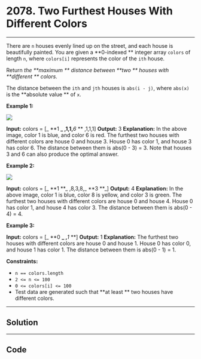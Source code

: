 # 2078. Two Furthest Houses With Different Colors

---

There are `n` houses evenly lined up on the street, and each house is beautifully painted. You are given a **0-indexed ** integer array `colors` of length `n`, where `colors[i]` represents the color of the `ith` house.

Return _the **maximum ** distance between **two ** houses with **different ** colors_.

The distance between the `ith` and `jth` houses is `abs(i - j)`, where `abs(x)` is the **absolute value ** of `x`.

 

**Example 1:**

![](https://assets.leetcode.com/uploads/2021/10/31/eg1.png)


**Input:** colors = [_ **1 **_ ,1,1,**_6_ ** ,1,1,1]
**Output:** 3
**Explanation:** In the above image, color 1 is blue, and color 6 is red.
The furthest two houses with different colors are house 0 and house 3.
House 0 has color 1, and house 3 has color 6. The distance between them is abs(0 - 3) = 3.
Note that houses 3 and 6 can also produce the optimal answer.


**Example 2:**

![](https://assets.leetcode.com/uploads/2021/10/31/eg2.png)


**Input:** colors = [_ **1 **_ ,8,3,8,_ **3 **_]
**Output:** 4
**Explanation:** In the above image, color 1 is blue, color 8 is yellow, and color 3 is green.
The furthest two houses with different colors are house 0 and house 4.
House 0 has color 1, and house 4 has color 3. The distance between them is abs(0 - 4) = 4.


**Example 3:**


**Input:** colors = [_ **0 **_ ,**_1_ **]
**Output:** 1
**Explanation:** The furthest two houses with different colors are house 0 and house 1.
House 0 has color 0, and house 1 has color 1. The distance between them is abs(0 - 1) = 1.


 

**Constraints:**

  * `n == colors.length`
  * `2 <= n <= 100`
  * `0 <= colors[i] <= 100`
  * Test data are generated such that **at least ** two houses have different colors.

---

## Solution



---

## Code
```python


```